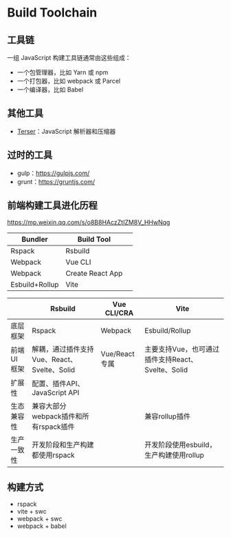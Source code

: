 # Build Toolchain

## 工具链

一组 JavaScript 构建工具链通常由这些组成：

* 一个包管理器，比如 Yarn 或 npm
* 一个打包器，比如 webpack 或 Parcel
* 一个编译器，比如 Babel

## 其他工具

* [Terser](https://terser.org/)：JavaScript 解析器和压缩器

## 过时的工具

* gulp：https://gulpjs.com/
* grunt：https://gruntjs.com/

## 前端构建工具进化历程

https://mp.weixin.qq.com/s/o8B8HAczZtIZM8V_HHwNqg





| Bundler        | Build Tool       |      |
| -------------- | ---------------- | ---- |
| Rspack         | Rsbuild          |      |
| Webpack        | Vue CLI          |      |
| Webpack        | Create React App |      |
| Esbuild+Rollup | Vite             |      |



|              | Rsbuild                                     | Vue CLI/CRA   | Vite                                              |
| ------------ | ------------------------------------------- | ------------- | ------------------------------------------------- |
| 底层框架     | Rspack                                      | Webpack       | Esbuild/Rollup                                    |
| 前端 UI 框架 | 解耦，通过插件支持Vue、React、Svelte、Solid | Vue/React专属 | 主要支持Vue，也可通过插件支持React、Svelte、Solid |
| 扩展性       | 配置、插件API、JavaScript API               |               |                                                   |
| 生态兼容性   | 兼容大部分webpack插件和所有rspack插件       |               | 兼容rollup插件                                    |
| 生产一致性   | 开发阶段和生产构建都使用rspack              |               | 开发阶段使用esbuild，生产构建使用rollup           |


## 构建方式

* rspack
* vite + swc
* webpack + swc
* webpack + babel




